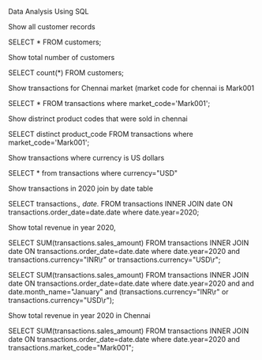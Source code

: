 Data Analysis Using SQL


Show all customer records

SELECT * FROM customers;


Show total number of customers

SELECT count(*) FROM customers;


Show transactions for Chennai market (market code for chennai is Mark001

SELECT * FROM transactions where market_code='Mark001';


Show distrinct product codes that were sold in chennai

SELECT distinct product_code FROM transactions where market_code='Mark001';


Show transactions where currency is US dollars

SELECT * from transactions where currency="USD"


Show transactions in 2020 join by date table

SELECT transactions.*, date.* FROM transactions INNER JOIN date ON transactions.order_date=date.date where date.year=2020;


Show total revenue in year 2020,

SELECT SUM(transactions.sales_amount) FROM transactions INNER JOIN date ON transactions.order_date=date.date where date.year=2020 and transactions.currency="INR\r" or transactions.currency="USD\r";




SELECT SUM(transactions.sales_amount) FROM transactions INNER JOIN date ON transactions.order_date=date.date where date.year=2020 and and date.month_name="January" and (transactions.currency="INR\r" or transactions.currency="USD\r");

Show total revenue in year 2020 in Chennai

SELECT SUM(transactions.sales_amount) FROM transactions INNER JOIN date ON transactions.order_date=date.date where date.year=2020 and transactions.market_code="Mark001";
